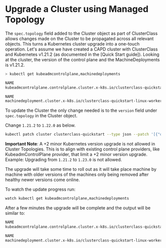 # Upgrade a Cluster using Managed Topology

The `spec.topology` field added to the Cluster object as part of ClusterClass allows changes made on the Cluster to be propagated across all relevant objects. This turns a Kubernetes cluster upgrade into a one-touch operation.
Let's assume we have created a CAPD cluster with ClusterClass and Kubernetes v1.21.2 (as documented in the [Quick Start guide]). Looking at the cluster, the version of the control plane and the MachineDeployments is v1.21.2.

```bash
> kubectl get kubeadmcontrolplane,machinedeployments

NAME                                                                              CLUSTER                   INITIALIZED   API SERVER AVAILABLE   REPLICAS   READY   UPDATED   UNAVAILABLE   AGE     VERSION
kubeadmcontrolplane.controlplane.cluster.x-k8s.io/clusterclass-quickstart-XXXX    clusterclass-quickstart   true          true                   1          1       1         0             2m21s   v1.21.2

NAME                                                                             CLUSTER                   REPLICAS   READY   UPDATED   UNAVAILABLE   PHASE     AGE     VERSION
machinedeployment.cluster.x-k8s.io/clusterclass-quickstart-linux-workers-XXXX    clusterclass-quickstart   1          1       1         0             Running   2m21s   v1.21.2
```

To update the Cluster the only change needed is to the `version` field under `spec.topology` in the Cluster object.


Change `1.21.2` to `1.22.0` as below.

```bash
kubectl patch cluster clusterclass-quickstart --type json --patch '[{"op": "replace", "path": "/spec/topology/version", "value": "v1.22.0"}]'
```
**Important Note**: A +2 minor Kubernetes version upgrade is not allowed in Cluster Topologies. This is to align with existing control plane providers, like KubeadmControlPlane provider, that limit a +2 minor version upgrade. Example: Upgrading from `1.21.2` to `1.23.0` is not allowed.

The upgrade will take some time to roll out as it will take place machine by machine with older versions of the machines only being removed after healthy newer versions come online.

To watch the update progress run:

```bash
watch kubectl get kubeadmcontrolplane,machinedeployments
```

After a few minutes the upgrade will be complete and the output will be similar to:

```bash
NAME                                                                              CLUSTER                   INITIALIZED   API SERVER AVAILABLE   REPLICAS   READY   UPDATED   UNAVAILABLE   AGE     VERSION
kubeadmcontrolplane.controlplane.cluster.x-k8s.io/clusterclass-quickstart-XXXX    clusterclass-quickstart   true          true                   1          1       1         0             7m29s   v1.22.0

NAME                                                                             CLUSTER                   REPLICAS   READY   UPDATED   UNAVAILABLE   PHASE     AGE     VERSION
machinedeployment.cluster.x-k8s.io/clusterclass-quickstart-linux-workers-XXXX    clusterclass-quickstart   1          1       1         0             Running   7m29s   v1.22.0
```
